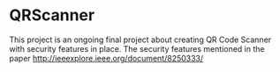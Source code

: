 # QRScanner
This project is an ongoing final project about creating QR Code Scanner with security features in place. 
The security features mentioned in the paper http://ieeexplore.ieee.org/document/8250333/ 
